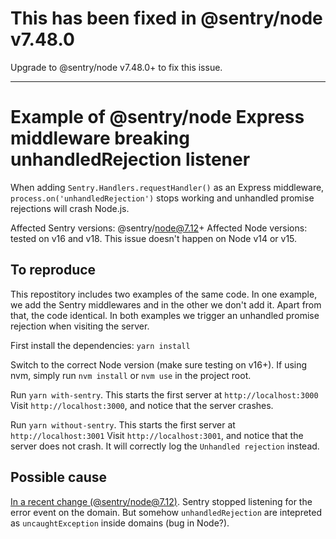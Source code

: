 # This has been fixed in @sentry/node v7.48.0

Upgrade to @sentry/node v7.48.0+ to fix this issue.

---

# Example of @sentry/node Express middleware breaking unhandledRejection listener

When adding `Sentry.Handlers.requestHandler()` as an Express middleware, `process.on('unhandledRejection')` stops working and unhandled promise rejections will crash Node.js.

Affected Sentry versions: @sentry/node@7.12+
Affected Node versions: tested on v16 and v18. This issue doesn't happen on Node v14 or v15.

## To reproduce

This repostitory includes two examples of the same code. In one example, we add the Sentry middlewares and in the other we don't add it. Apart from that, the code identical. In both examples we trigger an unhandled promise rejection when visiting the server.

First install the dependencies:
`yarn install`

Switch to the correct Node version (make sure testing on v16+). If using nvm, simply run `nvm install` or `nvm use` in the project root.

Run `yarn with-sentry`. This starts the first server at `http://localhost:3000`
Visit `http://localhost:3000`, and notice that the server crashes.

Run `yarn without-sentry`. This starts the first server at `http://localhost:3001`
Visit `http://localhost:3001`, and notice that the server does not crash. It will correctly log the `Unhandled rejection` instead.

## Possible cause

[In a recent change (@sentry/node@7.12)](https://github.com/getsentry/sentry-javascript/pull/5627/files). Sentry stopped listening for the error event on the domain. But somehow `unhandledRejection` are intepreted as `uncaughtException` inside domains (bug in Node?).
